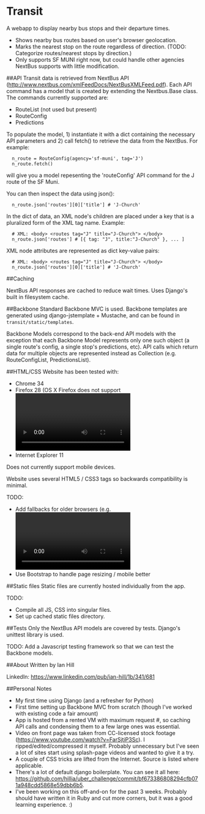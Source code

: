 Transit
==============

A webapp to display nearby bus stops and their departure times. 
  * Shows nearby bus routes based on user's browser geolocation.
  * Marks the nearest stop on the route regardless of direction. (TODO: Categorize routes/nearest stops by direction.)
  * Only supports SF MUNI right now, but could handle other agencies NextBus supports with little modification. 
  
##API
Transit data is retrieved from NextBus API (http://www.nextbus.com/xmlFeedDocs/NextBusXMLFeed.pdf). Each API command has a model that is created by extending the Nextbus.Base class. The commands currently supported are:

* RouteList (not used but present)
* RouteConfig
* Predictions

To populate the model, 1) instantiate it with a dict containing the necessary API parameters and 2) call fetch() to retrieve the data from the NextBus. For example:
  
```
  n_route = RouteConfig(agency='sf-muni', tag='J')
  n_route.fetch()
```
  
will give you a model repesenting the 'routeConfig' API command for the J route of the SF Muni.
  
You can then inspect the data using json():

```
  n_route.json['routes'][0]['title'] # 'J-Church'
```
    
In the dict of data, an XML node's children are placed under a key that is a pluralized form of the XML tag name. Example:
    
```
  # XML: <body> <routes tag="J" title="J-Church"> </body>
  n_route.json['routes'] # [{ tag: "J", title:"J-Church" }, ... ]
```
  
XML node attributes are represented as dict key-value pairs:

```
  # XML: <body> <routes tag="J" title="J-Church"> </body>
  n_route.json['routes'][0]['title'] # 'J-Church'
```

    
##Caching

NextBus API responses are cached to reduce wait times. Uses Django's built in filesystem cache.
  
  
##Backbone
Standard Backbone MVC is used. Backbone templates are generated using django-jstemplate + Mustache, and can be found in `transit/static/templates`.

Backbone Models correspond to the back-end API models with the exception that each Backbone Model represents only one such object (a single route's config, a single stop's predictions, etc). API calls which return data for multiple objects are represented instead as Collection (e.g. RouteConfigList, PredictionsList).


##HTML/CSS
Website has been tested with:

* Chrome 34
* Firefox 28 (OS X Firefox does not support <video> tag)
* Internet Explorer 11

Does not currently support mobile devices.
  
Website uses several HTML5 / CSS3 tags so backwards compatibility is minimal.
  
TODO:
  
* Add fallbacks for older browsers (e.g. <video> on intro page)
* Use Bootstrap to handle page resizing / mobile better


##Static files
Static files are currently hosted individually from the app.

TODO: 

* Compile all JS, CSS into singular files. 
* Set up cached static files directory.


##Tests
Only the NextBus API models are covered by tests. Django's unittest library is used.

TODO: Add a Javascript testing framework so that we can test the Backbone models.
  
##About
Written by Ian Hill
 
LinkedIn: https://www.linkedin.com/pub/ian-hill/1b/341/681
  
##Personal Notes
* My first time using Django (and a refresher for Python)
* First time setting up Backbone MVC from scratch (though I've worked with existing code a fair amount)
* App is hosted from a rented VM with maximum request #, so caching API calls and condensing them to a few large ones was essential.
* Video on front page was taken from CC-licensed stock footage (https://www.youtube.com/watch?v=FarSjtiP3Sc). I ripped/edited/compressed it myself. Probably unnecessary but I've seen a lot of sites start using splash-page videos and wanted to give it a try.
* A couple of CSS tricks are lifted from the Internet. Source is listed where applicable.
* There's a lot of default django boilerplate. You can see it all here: https://github.com/hillia/uber_challenge/commit/bf673386808294cfb071a948cdd5868e59dbb6b5.
* I've been working on this off-and-on for the past 3 weeks. Probably should have written it in Ruby and cut more corners, but it was a good learning experience. :)
